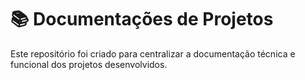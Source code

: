 # 📚 Documentações de Projetos

Este repositório foi criado para centralizar a documentação técnica e funcional dos projetos desenvolvidos.
